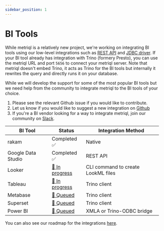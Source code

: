 ```yaml
---
sidebar_position: 1
---
```


# BI Tools

While metriql is a relatively new project, we're working on integrating BI tools using our low-level integrations such as [REST API](rest-api) and [JDBC driver](jdbc-driver). If your BI tool already has integration with Trino (formery Presto), you can use the metriql URL and port `5656` to connect your metriql server. Note that metriql doesn't embed Trino, it acts as Trino for the BI tools but internally it rewrites the query and directly runs it on your database.

While we will develop the support for some of the most popular BI tools but we need help from the community to integrate metriql to the BI tools of your choice. 

1. Please see the relevant Github issue if you would like to contribute.
2. Let us know if you would like to suggest a new integration on [Github](https://github.com/metriql/metriql/issues/new)
3. If you're a BI vendor looking for a way to integrate metriql, join our community on [Slack](https://join.slack.com/t/metriql/shared_invite/zt-qp9ds5te-EqzlN79caX76uH~2yqygpA).


| BI Tool            | Status             | Integration Method  |
|--------------------|--------------------|---------------------|
| rakam              | Completed  ✅    |  Native                                            |   
| Google Data Studio | Completed  ✅  | REST API  |
| Looker             | [🚧 In progress](https://github.com/metriql/metriql/issues/9)  | CLI command to create LookML files     |
| Tableau            | [🚧 In progress](https://github.com/metriql/metriql/issues/6)  | Trino client      |
| Metabase           | [🙋 Queued](https://github.com/metriql/metriql/issues/6)  | Trino client      |
| Superset           | [🙋 Queued](https://github.com/metriql/metriql/issues/10) | Trino client |
| Power BI           | [🙋 Queued](https://github.com/metriql/metriql/issues/7)  | XMLA or Trino-ODBC bridge  |   


You can also see our roadmap for the integrations [here](https://github.com/metriql/metriql/projects/1).
